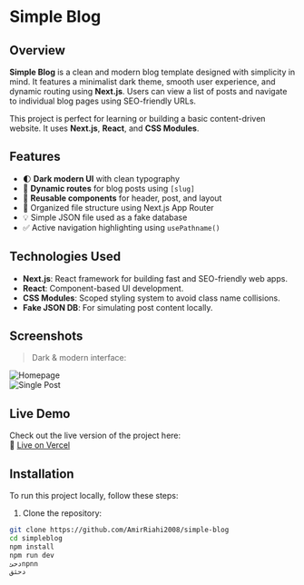 # Simple Blog

## Overview

**Simple Blog** is a clean and modern blog template designed with simplicity in mind. It features a minimalist dark theme, smooth user experience, and dynamic routing using **Next.js**. Users can view a list of posts and navigate to individual blog pages using SEO-friendly URLs.

This project is perfect for learning or building a basic content-driven website. It uses **Next.js**, **React**, and **CSS Modules**.

## Features

- 🌓 **Dark modern UI** with clean typography
- 📰 **Dynamic routes** for blog posts using `[slug]`
- 🧩 **Reusable components** for header, post, and layout
- 📁 Organized file structure using Next.js App Router
- 💡 Simple JSON file used as a fake database
- ✅ Active navigation highlighting using `usePathname()`

## Technologies Used

- **Next.js**: React framework for building fast and SEO-friendly web apps.
- **React**: Component-based UI development.
- **CSS Modules**: Scoped styling system to avoid class name collisions.
- **Fake JSON DB**: For simulating post content locally.

## Screenshots

> Dark & modern interface:

![Homepage](./screenshots/home.png)  
![Single Post](./screenshots/post.png)

## Live Demo

Check out the live version of the project here:  
🔗 [Live on Vercel](https://simpleblog.vercel.app/)

## Installation

To run this project locally, follow these steps:

1. Clone the repository:

```bash
git clone https://github.com/AmirRiahi2008/simple-blog
cd simpleblog
npm install
npm run dev
دحئnpnn
دحئق

